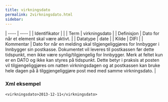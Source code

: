```yaml
---
title: virkningsdato
permalink: 2virkningsdato.html
sidebar:
---
```


| ---- | ---- |
| Identifikator |  |
| Term | virkningsdato |
| Definisjon | Dato for når et element skal være aktivt. |
| Datatype | date |
| Kilde | DIFI |
| Kommentar | Dato for når en melding skal tilgjengeliggjøres for Innbygger i Innbygger sin postkasse. Dokumentet vil leveres til postkassen før dette tidspunkt, men ikke være synlig/tilgjengelig for Innbygger. Merk at feltet kun er en DATO og ikke kan styres på tidspunkt. Dette betyr i praksis at posten vil tilgjengeliggjøres om natten virkningsdagen og at postkassen kan bruke hele dagen på å tilggjengeliggjøre post med med samme virkningsdato. | 

### Xml eksempel

```
<virkningsdato>2013-12-11</virkningsdato>
```


